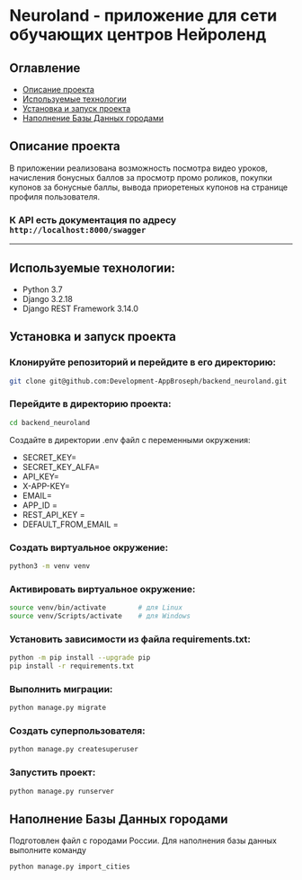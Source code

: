 # Neuroland - приложение для сети обучающих центров Нейроленд

## Оглавление
- [Описание проекта](#description)
- [Используемые технологии](#technologies)
- [Установка и запуск проекта](#launch)
- [Наполнение Базы Данных городами](#cities)

<a id=description></a>
## Описание проекта
В приложении реализована возможность посмотра видео уроков, начисления бонусных баллов за просмотр промо роликов, покупки купонов за бонусные баллы, вывода приоретеных купонов на странице профиля пользователя.
### К API есть документация по адресу `http://localhost:8000/swagger`
---
<a id=technologies></a>
## Используемые технологии:
- Python 3.7
- Django 3.2.18
- Django REST Framework 3.14.0

<a id=launch></a>
## Установка и запуск проекта

### Клонируйте репозиторий и перейдите в его директорию:
```bash
git clone git@github.com:Development-AppBroseph/backend_neuroland.git
```

### Перейдите в директорию проекта:
```bash
cd backend_neuroland 
```
Создайте в директории .env файл с переменными окружения:
- SECRET_KEY=
- SECRET_KEY_ALFA=
- API_KEY=
- X-APP-KEY=
- EMAIL=
- APP_ID = 
- REST_API_KEY =
- DEFAULT_FROM_EMAIL = 

### Cоздать виртуальное окружение:
```bash
python3 -m venv venv
```
### Активировать виртуальное окружение:
```bash
source venv/bin/activate        # для Linux
source venv/Scripts/activate    # для Windows
```
### Установить зависимости из файла requirements.txt:
```bash
python -m pip install --upgrade pip
pip install -r requirements.txt
```
### Выполнить миграции:
```bash
python manage.py migrate
```
### Создать суперпользователя:
```bash
python manage.py createsuperuser
```
### Запустить проект:
```bash
python manage.py runserver
```
<a id=cities></a>
## Наполнение Базы Данных городами

Подготовлен файл с городами России.
Для наполнения базы данных выполните команду

```sh
python manage.py import_cities
```